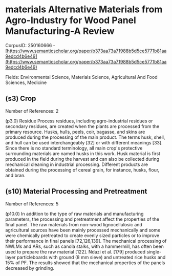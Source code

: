 # materials Alternative Materials from Agro-Industry for Wood Panel Manufacturing-A Review

CorpusID: 250160666 - [https://www.semanticscholar.org/paper/b373aa73a71988b5d5ce5771b81aa9edcd4b6e49](https://www.semanticscholar.org/paper/b373aa73a71988b5d5ce5771b81aa9edcd4b6e49)

Fields: Environmental Science, Materials Science, Agricultural And Food Sciences, Medicine

## (s3) Crop
Number of References: 2

(p3.0) Residue Process residues, including agro-industrial residues or secondary residues, are created when the plants are processed from the primary resource. Husks, hulls, peels, coir, bagasse, and skins are produced during the processing of the main product. The terms husk, shell, and hull can be used interchangeably [32] or with different meanings [33]. Since there is no standard terminology, all main crop's protective surrounding materials are named husks in this work. Husk material is first produced in the field during the harvest and can also be collected during mechanical cleaning in industrial processing. Different products are obtained during the processing of cereal grain, for instance, husks, flour, and bran.
## (s10) Material Processing and Pretreatment
Number of References: 5

(p10.0) In addition to the type of raw materials and manufacturing parameters, the processing and pretreatment affect the properties of the final panel. The raw materials from non-wood lignocellulosic and agricultural sources have been mainly processed mechanically and some were chemically pretreated to create evenly sized particles or to improve their performance in final panels [72,126,139]. The mechanical processing of NWLMs and ARs, such as canola stalks, with a hammermill, has often been used to prepare the raw material [122]. Ndazi et al. [179] produced single-layer particleboards with ground (8 mm sieve) and untreated rice husks and 15% of PF. The results showed that the mechanical properties of the panels decreased by grinding.

